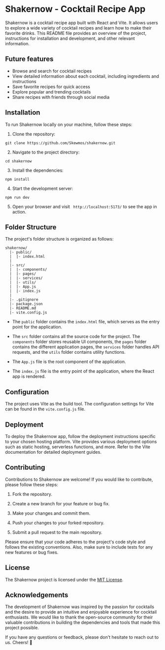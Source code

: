 # Shakernow - Cocktail Recipe App

Shakernow is a cocktail recipe app built with React and Vite. It allows users to explore a wide variety of cocktail recipes and learn how to make their favorite drinks. This README file provides an overview of the project, instructions for installation and development, and other relevant information.

## Future features

- Browse and search for cocktail recipes
- View detailed information about each cocktail, including ingredients and instructions
- Save favorite recipes for quick access
- Explore popular and trending cocktails
- Share recipes with friends through social media

## Installation

To run Shakernow locally on your machine, follow these steps:

1. Clone the repository:
```shell
git clone https://github.com/Skewmos/shakernow.git
```

2. Navigate to the project directory:
```shell
cd shakernow
```

3. Install the dependencies:
```shell
npm install
```

4. Start the development server:
```shell
npm run dev
```

5. Open your browser and visit ` http://localhost:5173/` to see the app in action.

## Folder Structure

The project's folder structure is organized as follows:

```
shakernow/
  |- public/
  |  |- index.html
  |
  |- src/
  |  |- components/
  |  |- pages/
  |  |- services/
  |  |- utils/
  |  |- App.js
  |  |- index.js
  |
  |- .gitignore
  |- package.json
  |- README.md
  |- vite.config.js
```

- The `public` folder contains the `index.html` file, which serves as the entry point for the application.

- The `src` folder contains all the source code for the project. The `components` folder stores reusable UI components, the `pages` folder contains the different application pages, the `services` folder handles API requests, and the `utils` folder contains utility functions.

- The `App.js` file is the root component of the application.

- The `index.js` file is the entry point of the application, where the React app is rendered.

## Configuration

The project uses Vite as the build tool. The configuration settings for Vite can be found in the `vite.config.js` file.

## Deployment

To deploy the Shakernow app, follow the deployment instructions specific to your chosen hosting platform. Vite provides various deployment options such as static hosting, serverless functions, and more. Refer to the Vite documentation for detailed deployment guides.

## Contributing

Contributions to Shakernow are welcome! If you would like to contribute, please follow these steps:

1. Fork the repository.

2. Create a new branch for your feature or bug fix.

3. Make your changes and commit them.

4. Push your changes to your forked repository.

5. Submit a pull request to the main repository.

Please ensure that your code adheres to the project's code style and follows the existing conventions. Also, make sure to include tests for any new features or bug fixes.

## License

The Shakernow project is licensed under the [MIT License](LICENSE).

## Acknowledgements

The development of Shakernow was inspired by the passion for cocktails and the desire to provide an intuitive and enjoyable experience for cocktail enthusiasts. We would like to thank the open-source community for their valuable contributions in building the dependencies and tools that made this project possible.

If you have any questions or feedback, please don't hesitate to reach out to us. Cheers! 🍹 